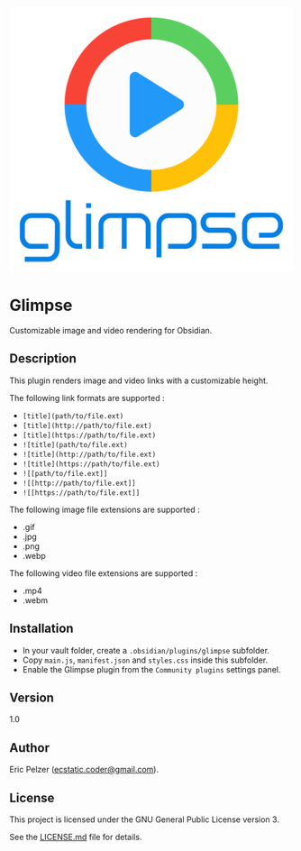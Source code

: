 ![](https://github.com/senselogic/GLIMPSE/blob/master/LOGO/glimpse.png)

# Glimpse

Customizable image and video rendering for Obsidian.

## Description

This plugin renders image and video links with a customizable height.

The following link formats are supported :
*   `[title](path/to/file.ext)`
*   `[title](http://path/to/file.ext)`
*   `[title](https://path/to/file.ext)`
*   `![title](path/to/file.ext)`
*   `![title](http://path/to/file.ext)`
*   `![title](https://path/to/file.ext)`
*   `![[path/to/file.ext]]`
*   `![[http://path/to/file.ext]]`
*   `![[https://path/to/file.ext]]`

The following image file extensions are supported :
*   .gif
*   .jpg
*   .png
*   .webp

The following video file extensions are supported :
*   .mp4
*   .webm

## Installation

*   In your vault folder, create a `.obsidian/plugins/glimpse` subfolder.
*   Copy `main.js`, `manifest.json` and `styles.css` inside this subfolder.
*   Enable the Glimpse plugin from the `Community plugins` settings panel.

## Version

1.0

## Author

Eric Pelzer (ecstatic.coder@gmail.com).

## License

This project is licensed under the GNU General Public License version 3.

See the [LICENSE.md](LICENSE.md) file for details.

